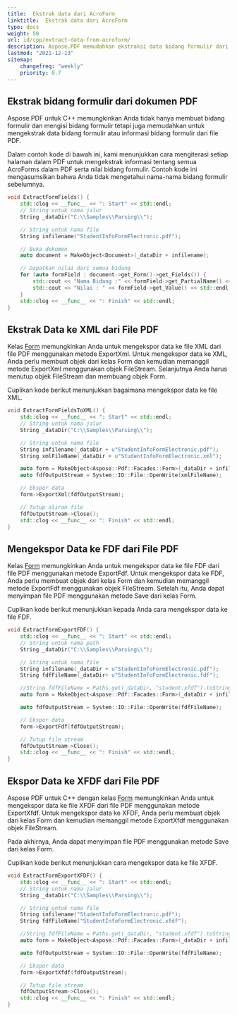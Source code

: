 ```yaml
---
title:  Ekstrak data dari AcroForm 
linktitle:  Ekstrak data dari AcroForm
type: docs
weight: 50
url: id/cpp/extract-data-from-acroform/
description: Aspose.PDF memudahkan ekstraksi data bidang formulir dari file PDF. Pelajari cara mengekstrak data dari AcroForms dan menyimpannya dalam format XML, atau FDF.
lastmod: "2021-12-13"
sitemap:
    changefreq: "weekly"
    priority: 0.7
---
```


## Ekstrak bidang formulir dari dokumen PDF

Aspose.PDF untuk C++ memungkinkan Anda tidak hanya membuat bidang formulir dan mengisi bidang formulir tetapi juga memudahkan untuk mengekstrak data bidang formulir atau informasi bidang formulir dari file PDF.

Dalam contoh kode di bawah ini, kami menunjukkan cara mengiterasi setiap halaman dalam PDF untuk mengekstrak informasi tentang semua AcroForms dalam PDF serta nilai bidang formulir. Contoh kode ini mengasumsikan bahwa Anda tidak mengetahui nama-nama bidang formulir sebelumnya.

```cpp
void ExtractFormFields() {
    std::clog << __func__ << ": Start" << std::endl;
    // String untuk nama jalur
    String _dataDir("C:\\Samples\\Parsing\\");

    // String untuk nama file
    String infilename("StudentInfoFormElectronic.pdf");

    // Buka dokumen
    auto document = MakeObject<Document>(_dataDir + infilename);

    // Dapatkan nilai dari semua bidang
    for (auto formField : document->get_Form()->get_Fields()) {
        std::cout << "Nama Bidang :" << formField->get_PartialName() << std::endl;
        std::cout << "Nilai : " << formField->get_Value() << std::endl;
    }
    std::clog << __func__ << ": Finish" << std::endl;
}
```

## Ekstrak Data ke XML dari File PDF

Kelas [Form](https://reference.aspose.com/pdf/cpp/class/aspose.pdf.forms.form) memungkinkan Anda untuk mengekspor data ke file XML dari file PDF menggunakan metode ExportXml. Untuk mengekspor data ke XML, Anda perlu membuat objek dari kelas Form dan kemudian memanggil metode ExportXml menggunakan objek FileStream. Selanjutnya Anda harus menutup objek FileStream dan membuang objek Form.

Cuplikan kode berikut menunjukkan bagaimana mengekspor data ke file XML.

```cpp
void ExtractFormFieldsToXML() {
    std::clog << __func__ << ": Start" << std::endl;
    // String untuk nama jalur
    String _dataDir("C:\\Samples\\Parsing\\");

    // String untuk nama file
    String infilename(_dataDir + u"StudentInfoFormElectronic.pdf");
    String xmlFileName(_dataDir + u"StudentInfoFormElectronic.xml");

    auto form = MakeObject<Aspose::Pdf::Facades::Form>(_dataDir + infilename);
    auto fdfOutputStream = System::IO::File::OpenWrite(xmlFileName);

    // Ekspor data
    form->ExportXml(fdfOutputStream);

    // Tutup aliran file
    fdfOutputStream->Close();
    std::clog << __func__ << ": Finish" << std::endl;
}
```

## Mengekspor Data ke FDF dari File PDF

Kelas [Form](https://reference.aspose.com/pdf/cpp/class/aspose.pdf.forms.form) memungkinkan Anda untuk mengekspor data ke file FDF dari file PDF menggunakan metode ExportFdf. Untuk mengekspor data ke FDF, Anda perlu membuat objek dari kelas Form dan kemudian memanggil metode ExportFdf menggunakan objek FileStream. Setelah itu, Anda dapat menyimpan file PDF menggunakan metode Save dari kelas Form.

Cuplikan kode berikut menunjukkan kepada Anda cara mengekspor data ke file FDF.

```cpp
void ExtractFormExportFDF() {
    std::clog << __func__ << ": Start" << std::endl;
    // String untuk nama path
    String _dataDir("C:\\Samples\\Parsing\\");

    // String untuk nama file
    String infilename(_dataDir + u"StudentInfoFormElectronic.pdf");
    String fdfFileName(_dataDir+ u"StudentInfoFormElectronic.fdf");

    //String fdfFileName = Paths.get(_dataDir, "student.xfdf").toString();
    auto form = MakeObject<Aspose::Pdf::Facades::Form>(_dataDir + infilename);

    auto fdfOutputStream = System::IO::File::OpenWrite(fdfFileName);

    // Ekspor data
    form->ExportFdf(fdfOutputStream);

    // Tutup file stream
    fdfOutputStream->Close();
    std::clog << __func__ << ": Finish" << std::endl;
}
```

## Ekspor Data ke XFDF dari File PDF

Aspose PDF untuk C++ dengan kelas [Form](https://reference.aspose.com/pdf/cpp/class/aspose.pdf.forms.form) memungkinkan Anda untuk mengekspor data ke file XFDF dari file PDF menggunakan metode ExportXfdf. Untuk mengekspor data ke XFDF, Anda perlu membuat objek dari kelas Form dan kemudian memanggil metode ExportXfdf menggunakan objek FileStream.

Pada akhirnya, Anda dapat menyimpan file PDF menggunakan metode Save dari kelas Form.

Cuplikan kode berikut menunjukkan cara mengekspor data ke file XFDF.

```cpp
void ExtractFormExportXFDF() {
    std::clog << __func__ << ": Start" << std::endl;
    // String untuk nama jalur
    String _dataDir("C:\\Samples\\Parsing\\");

    // String untuk nama file
    String infilename("StudentInfoFormElectronic.pdf");
    String fdfFileName("StudentInfoFormElectronic.xfdf");

    //String fdfFileName = Paths.get(_dataDir, "student.xfdf").toString();
    auto form = MakeObject<Aspose::Pdf::Facades::Form>(_dataDir + infilename);

    auto fdfOutputStream = System::IO::File::OpenWrite(fdfFileName);

    // Ekspor data
    form->ExportXfdf(fdfOutputStream);

    // Tutup file stream
    fdfOutputStream->Close();
    std::clog << __func__ << ": Finish" << std::endl;
}
```